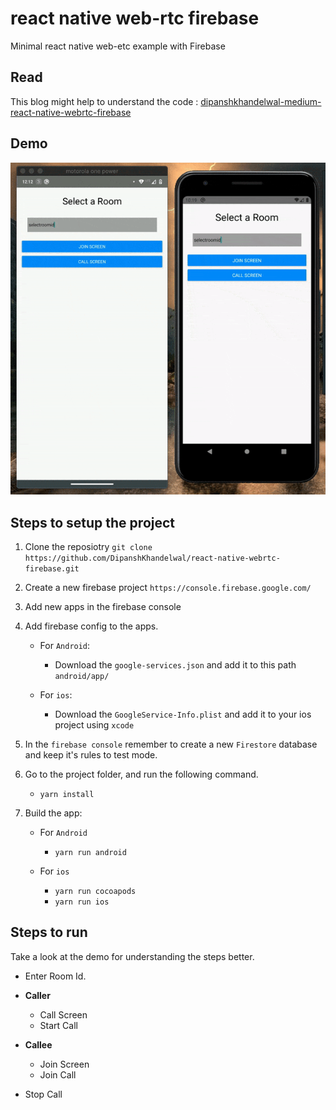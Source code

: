 # react native web-rtc firebase

Minimal react native web-etc example with Firebase

## Read

This blog might help to understand the code : [dipanshkhandelwal-medium-react-native-webrtc-firebase](https://dipanshkhandelwal.medium.com/video-calling-using-firebase-and-webrtc-14cc2d4afceb)

## Demo

![Demo GIf](./demo/demo.gif)

## Steps to setup the project

1. Clone the reposiotry `git clone https://github.com/DipanshKhandelwal/react-native-webrtc-firebase.git`

2. Create a new firebase project `https://console.firebase.google.com/`

3. Add new apps in the firebase console

4. Add firebase config to the apps.

    - For `Android`:
        - Download the `google-services.json` and add it to this path `android/app/`

    - For `ios`:
        - Download the `GoogleService-Info.plist` and add it to your ios project using `xcode`

5. In the `firebase console` remember to create a new `Firestore` database and keep it's rules to test mode.

6. Go to the project folder, and run the following command.

    - `yarn install`

7. Build the app:

    - For `Android`
        - `yarn run android`

    - For `ios`
        - `yarn run cocoapods`
        - `yarn run ios`

## Steps to run

Take a look at the demo for understanding the steps better.

- Enter Room Id.

- **Caller**

  - Call Screen
  - Start Call

- **Callee**

  - Join Screen
  - Join Call

- Stop Call
